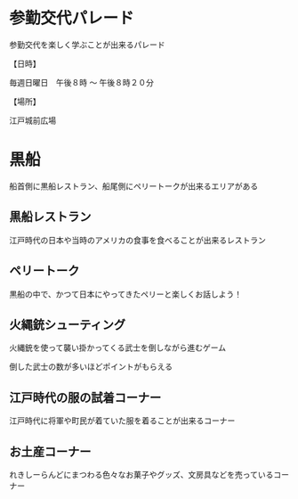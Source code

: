 # 参勤交代パレード

参勤交代を楽しく学ぶことが出来るパレード

【日時】

毎週日曜日　午後８時 ～ 午後８時２０分

【場所】

江戸城前広場

# 黒船

船首側に黒船レストラン、船尾側にペリートークが出来るエリアがある

## 黒船レストラン

江戸時代の日本や当時のアメリカの食事を食べることが出来るレストラン

## ペリートーク

黒船の中で、かつて日本にやってきたペリーと楽しくお話しよう！



## 火縄銃シューティング

火縄銃を使って襲い掛かってくる武士を倒しながら進むゲーム

倒した武士の数が多いほどポイントがもらえる

## 江戸時代の服の試着コーナー

江戸時代に将軍や町民が着ていた服を着ることが出来るコーナー

## お土産コーナー

れきしーらんどにまつわる色々なお菓子やグッズ、文房具などを売っているコーナー
